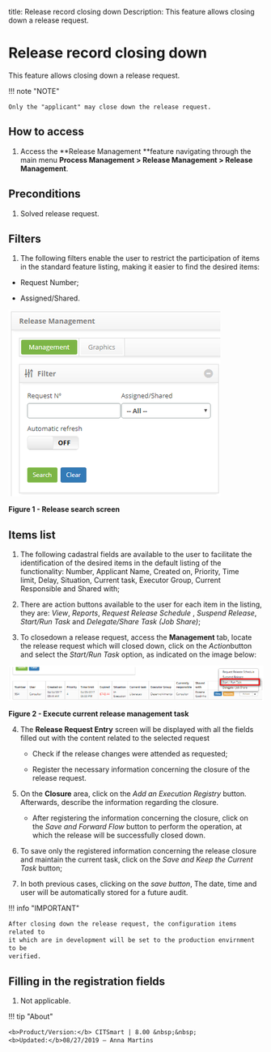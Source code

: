 title: Release record closing down
Description: This feature allows closing down a release request.

# Release record closing down

This feature allows closing down a release request.

!!! note "NOTE"

    Only the "applicant" may close down the release request.

How to access
------------

1.  Access the **Release Management **feature navigating through the main
    menu **Process Management > Release Management > Release
    Management**.

Preconditions
------------

1.  Solved release request.

Filters
------

1.  The following filters enable the user to restrict the participation of items
    in the standard feature listing, making it easier to find the desired items:

-   Request Number;

-   Assigned/Shared.

![figure](images/closure-1.png)

**Figure 1 - Release search screen**

Items list
---------

1.  The following cadastral fields are available to the user to facilitate the
    identification of the desired items in the default listing of the
    functionality: Number, Applicant Name, Created on, Priority, Time
    limit, Delay, Situation, Current task, Executor Group, Current
    Responsible and Shared with;

2.  There are action buttons available to the user for each item in the listing,
    they are: *View*, *Reports*, *Request Release Schedule* , *Suspend
    Release*, *Start/Run Task* and *Delegate/Share Task (Job Share)*;

3.  To closedown a release request, access the **Management** tab, locate the
    release request which will closed down, click on the *Action*button and
    select the *Start/Run Task* option, as indicated on the image below:

   ![figure](images/closure-2.png)
   
   **Figure 2 - Execute current release management task**

4.  The **Release Request Entry** screen will be displayed with all the fields
    filled out with the content related to the selected request

    -   Check if the release changes were attended as requested;

    -   Register the necessary information concerning the closure of the release
    request.

5.  On the **Closure** area, click on the *Add an Execution Registry* button.
    Afterwards, describe the information regarding the closure.

    -   After registering the information concerning the closure, click on the *Save
    and Forward Flow* button to perform the operation, at which the release will
    be successfully closed down.

6.  To save only the registered information concerning the release closure and
    maintain the current task, click on the *Save and Keep the Current
    Task* button;

7.  In both previous cases, clicking on the *save button*, The date, time and
    user will be automatically stored for a future audit.

!!! info "IMPORTANT"

    After closing down the release request, the configuration items related to
    it which are in development will be set to the production envirnment to be
    verified.

Filling in the registration fields
--------------------------------

1.  Not applicable.


!!! tip "About"

    <b>Product/Version:</b> CITSmart | 8.00 &nbsp;&nbsp;
    <b>Updated:</b>08/27/2019 – Anna Martins
